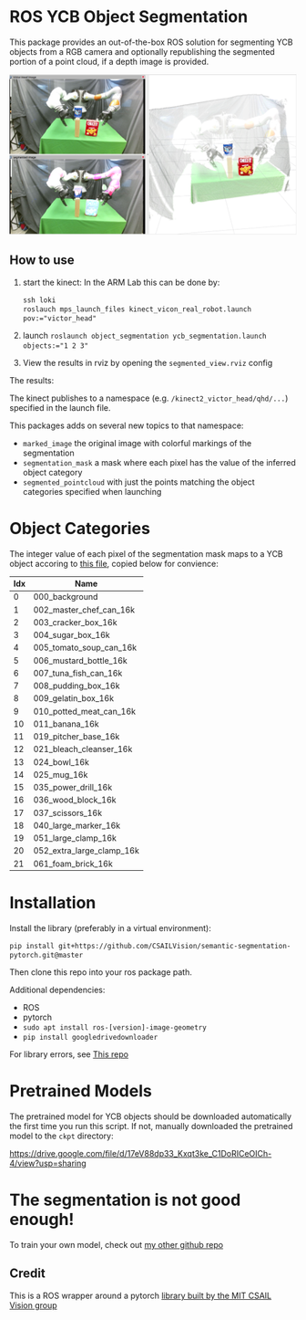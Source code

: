 # ROS YCB Object Segmentation
This package provides an out-of-the-box ROS solution for segmenting YCB objects from a RGB camera and optionally republishing the segmented portion of a point cloud, if a depth image is provided.

![Overview RViz Image](readme_imgs/segmented_rviz_view.png)

## How to use
1. start the kinect: In the ARM Lab this can be done by: 

       ssh loki
       roslauch mps_launch_files kinect_vicon_real_robot.launch pov:="victor_head"
    
2. launch `roslaunch object_segmentation ycb_segmentation.launch objects:="1 2 3"`
3. View the results in rviz by opening the `segmented_view.rviz` config

The results:

The kinect publishes to a namespace (e.g. `/kinect2_victor_head/qhd/...`) specified in the launch file. 

This packages adds on several new topics to that namespace:
- `marked_image` the original image with colorful markings of the segmentation
- `segmentation_mask` a mask where each pixel has the value of the inferred object category
- `segmented_pointcloud` with just the points matching the object categories specified when launching

# Object Categories
The integer value of each pixel of the segmentation mask maps to a YCB object accoring to [this file](data/object_info.csv), copied below for convience:

|Idx|Name                      |
|---|--------------------------|
|0  | 000_background           |
|1  | 002_master_chef_can_16k  |
|2  | 003_cracker_box_16k      |
|3  | 004_sugar_box_16k        |
|4  | 005_tomato_soup_can_16k  |
|5  | 006_mustard_bottle_16k   |
|6  | 007_tuna_fish_can_16k    |
|7  | 008_pudding_box_16k      |
|8  | 009_gelatin_box_16k      |
|9  | 010_potted_meat_can_16k  |
|10 | 011_banana_16k           |
|11 | 019_pitcher_base_16k     |
|12 | 021_bleach_cleanser_16k  |
|13 | 024_bowl_16k             |
|14 | 025_mug_16k              |
|15 | 035_power_drill_16k      |
|16 | 036_wood_block_16k       |
|17 | 037_scissors_16k         |
|18 | 040_large_marker_16k     |
|19 | 051_large_clamp_16k      |
|20 | 052_extra_large_clamp_16k|
|21 | 061_foam_brick_16k       |


# Installation

Install the library (preferably in a virtual environment):

    pip install git+https://github.com/CSAILVision/semantic-segmentation-pytorch.git@master
    
Then clone this repo into your ros package path.

Additional dependencies:
- ROS
- pytorch
- `sudo apt install ros-[version]-image-geometry`
- `pip install googledrivedownloader`


For library errors, see [This repo](https://github.com/CSAILVision/semantic-segmentation-pytorch)




# Pretrained Models
The pretrained model for YCB objects should be downloaded automatically the first time you run this script. If not, manually downloaded the pretrained model to the `ckpt` directory:

https://drive.google.com/file/d/17eV88dp33_Kxqt3ke_C1DoRICeOICh-4/view?usp=sharing


# The segmentation is not good enough!
To train your own model, check out [my other github repo](https://github.com/bsaund/semantic-segmentation-pytorch)

## Credit
This is a ROS wrapper around a pytorch [library built by the MIT CSAIL Vision group](https://github.com/CSAILVision/semantic-segmentation-pytorch)
